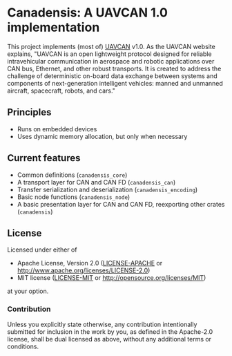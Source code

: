 # Canadensis: A UAVCAN 1.0 implementation

This project implements (most of) [UAVCAN](https://uavcan.org/) v1.0. As the UAVCAN website explains, "UAVCAN is an open lightweight protocol designed for reliable intravehicular communication in aerospace and robotic applications over CAN bus, Ethernet, and other robust transports. It is created to address the challenge of deterministic on-board data exchange between systems and components of next-generation intelligent vehicles: manned and unmanned aircraft, spacecraft, robots, and cars."

## Principles

* Runs on embedded devices
* Uses dynamic memory allocation, but only when necessary

## Current features

* Common definitions (`canadensis_core`)
* A transport layer for CAN and CAN FD (`canadensis_can`)
* Transfer serialization and deserialization (`canadensis_encoding`)
* Basic node functions (`canadensis_node`)
* A basic presentation layer for CAN and CAN FD, reexporting other crates (`canadensis`)

## License

Licensed under either of

- Apache License, Version 2.0 ([LICENSE-APACHE](LICENSE-APACHE) or
  http://www.apache.org/licenses/LICENSE-2.0)
- MIT license ([LICENSE-MIT](LICENSE-MIT) or http://opensource.org/licenses/MIT)

at your option.

### Contribution

Unless you explicitly state otherwise, any contribution intentionally submitted
for inclusion in the work by you, as defined in the Apache-2.0 license, shall be
dual licensed as above, without any additional terms or conditions.
